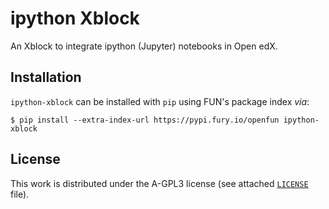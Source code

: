 # ipython Xblock

An Xblock to integrate ipython (Jupyter) notebooks in Open edX.

## Installation

`ipython-xblock` can be installed with `pip` using FUN's package index _via_:

    $ pip install --extra-index-url https://pypi.fury.io/openfun ipython-xblock

## License

This work is distributed under the A-GPL3 license (see attached
[`LICENSE`](./LICENSE) file).
